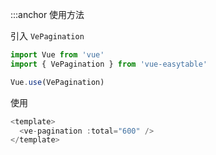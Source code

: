 :::anchor 使用方法

引入 `VePagination`

```javascript
import Vue from 'vue'
import { VePagination } from 'vue-easytable'

Vue.use(VePagination)
```

使用

```javascript
<template>
  <ve-pagination :total="600" />
</template>
```
